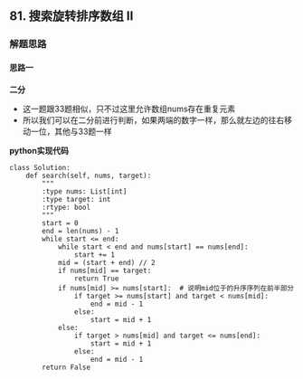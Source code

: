 ## 81. 搜索旋转排序数组 II
### 解题思路
#### 思路一
**二分**
- 这一题跟33题相似，只不过这里允许数组nums存在重复元素
- 所以我们可以在二分前进行判断，如果两端的数字一样，那么就左边的往右移动一位，其他与33题一样

**python实现代码**
```
class Solution:
    def search(self, nums, target):
        """
        :type nums: List[int]
        :type target: int
        :rtype: bool
        """
        start = 0
        end = len(nums) - 1
        while start <= end:
            while start < end and nums[start] == nums[end]:
                start += 1
            mid = (start + end) // 2
            if nums[mid] == target:
                return True
            if nums[mid] >= nums[start]:  # 说明mid位于的升序序列在前半部分
                if target >= nums[start] and target < nums[mid]:
                    end = mid - 1
                else:
                    start = mid + 1
            else:
                if target > nums[mid] and target <= nums[end]:
                    start = mid + 1
                else:
                    end = mid - 1
        return False

```


